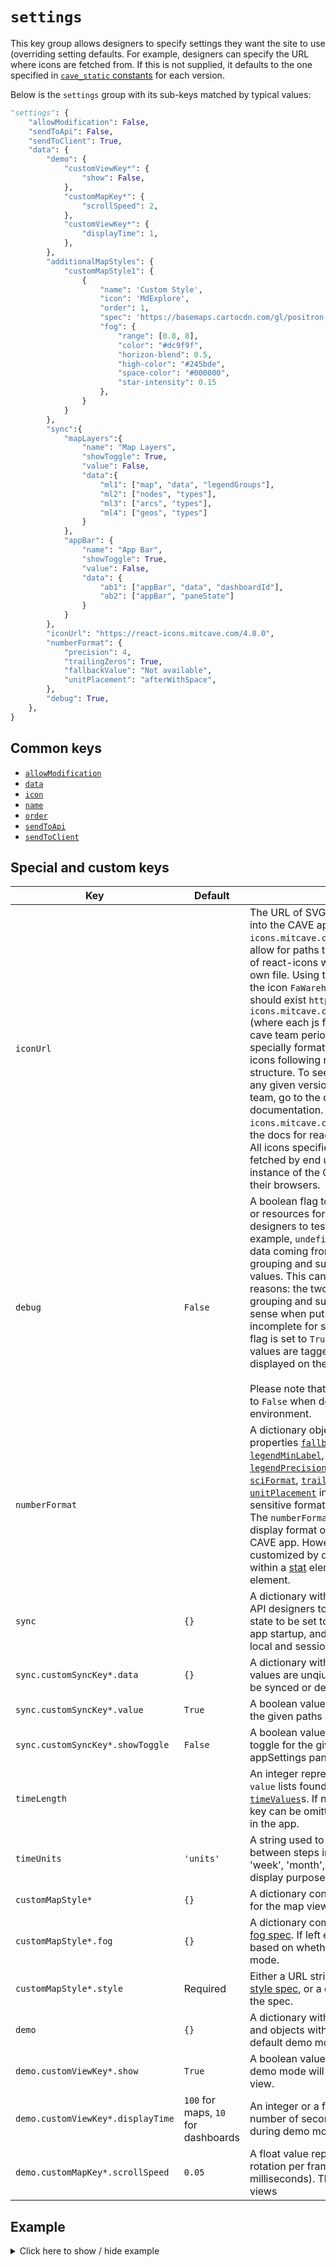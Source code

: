 # `settings`
This key group allows designers to specify settings they want the site to use (overriding setting defaults. For example, designers can specify the URL where icons are fetched from. If this is not supplied, it defaults to the one specified in [`cave_static` constants](https://github.com/MIT-CAVE/cave_static/blob/main/src/utils/constants.js) for each version.

Below is the `settings` group with its sub-keys matched by typical values:
```py
"settings": {
    "allowModification": False,
    "sendToApi": False,
    "sendToClient": True,
    "data": {
        "demo": {
            "customViewKey*": {
                "show": False,
            },
            "customMapKey*": {
                "scrollSpeed": 2,
            },
            "customViewKey*": {
                "displayTime": 1,
            },
        },
        "additionalMapStyles": {
            "customMapStyle1": {
                {
                    "name": 'Custom Style',
                    "icon": 'MdExplore',
                    "order": 1,
                    "spec": 'https://basemaps.cartocdn.com/gl/positron-gl-style/style.json',
                    "fog": {
                        "range": [0.8, 8],
                        "color": "#dc9f9f",
                        "horizon-blend": 0.5,
                        "high-color": "#245bde",
                        "space-color": "#000000",
                        "star-intensity": 0.15
                    },
                }
            }
        },
        "sync":{
            "mapLayers":{
                "name": "Map Layers",
                "showToggle": True,
                "value": False,
                "data":{
                    "ml1": ["map", "data", "legendGroups"],
                    "ml2": ["nodes", "types"],
                    "ml3": ["arcs", "types"],
                    "ml4": ["geos", "types"]
                }
            },
            "appBar": {
                "name": "App Bar",
                "showToggle": True,
                "value": False,
                "data": {
                    "ab1": ["appBar", "data", "dashboardId"],
                    "ab2": ["appBar", "paneState"]
                }
            }
        },
        "iconUrl": "https://react-icons.mitcave.com/4.8.0",
        "numberFormat": {
            "precision": 4,
            "trailingZeros": True,
            "fallbackValue": "Not available",
            "unitPlacement": "afterWithSpace",
        },
        "debug": True,
    },
}
```

## Common keys
- [`allowModification`](../common_keys/common_keys.md#allowModification)
- [`data`](../common_keys/common_keys.md#data)
- [`icon`](../common_keys//common_keys.md#icon)
- [`name`](../common_keys/common_keys.md#name)
- [`order`](../common_keys//common_keys.md#order)
- [`sendToApi`](../common_keys/common_keys.md#sendToApi)
- [`sendToClient`](../common_keys/common_keys.md#sendToClient)

## Special and custom keys
Key | Default | Description
--- | ------- | -----------
<a name="iconUrl">`iconUrl`</a> | | The URL of SVG icon sources to be fetched into the CAVE app. EG: `https://react-icons.mitcave.com/4.8.0`. This URL should allow for paths that follow the folder pattern of react-icons with each icon getting its own file. Using the example url, and calling the icon `FaWarehouse` the following path should exist `https://react-icons.mitcave.com/4.8.0/fa/FaWarehouse.js` (where each js file is an svg object). The cave team periodically releases this specially formatted version of the react-icons following react-icons's versioning structure. To see the icons supported for any given version released by the CAVE team, go to the coresponding react-icons documentation. For `https://react-icons.mitcave.com/4.8.0` You would go to the docs for react icons `4.8.0`. Please note: All icons specified in the CAVE API are fetched by end users from this URL when an instance of the CAVE app starts running in their browsers.
<a name="debug">`debug`</a> | `False` | A boolean flag to include additional features or resources for CAVE App developers and designers to test a CAVE application. For example, `undefined` values can occur when data coming from two categories used for grouping and subgrouping have missing values. This can happen for one of two reasons: the two categories used for grouping and subgrouping don't make sense when put together, or the API data is incomplete for some data points. If the `debug` flag is set to `True`, inconsistent or missing values are tagged as `undefined` and displayed on the dashboard charts.<br><br>Please note that the `debug` flag must be set to `False` when deploying to a production environment.
<a name="number-format">`numberFormat`</a> | | A dictionary object that contains the properties [`fallbackValue`](../common_keys/common_keys.md#fallback-value), [`legendMaxLabel`](../common_keys/common_keys.md#legend-max-label), [`legendMinLabel`](../common_keys/common_keys.md#legend-min-label), [`legendSciFormat`](../common_keys/common_keys.md#legend-sci-format), [`legendPrecision`](../common_keys/common_keys.md#legend-precision), [`locale`](../common_keys/common_keys.md#locale), [`precision`](../common_keys/common_keys.md#precision), [`sciFormat`](../common_keys/common_keys.md#sci-format), [`trailingZeros`](../common_keys/common_keys.md#trailing-zeros), [`unit`](../common_keys/common_keys.md#unit), and [`unitPlacement`](../common_keys/common_keys.md#unit-placement) in order to enable language-sensitive formatting for numerical values. The `numberFormat` specification affects the display format of all numeric data in the CAVE app. However, these attributes can be customized by defining them within a [prop](props.md), within a [stat](../all_keys/stats.md) element or within a [KPI](../all_keys/kpis.md) element.
<a name="sync">`sync`</a> | `{}` | A dictionary with key value pairs that allow API designers to specify paths within API state to be set to use local state on CAVE app startup, and to be toggled between local and session synchronized by users.
`sync.customSyncKey*.data` | `{}` | A dictionary with key value pairs, where values are unqiue paths in the API that can be synced or desynced.
`sync.customSyncKey*.value` | `True` | A boolean value that determines whether the given paths are synced on app startup
`sync.customSyncKey*.showToggle` | `False` | A boolean value that determines whether a toggle for the given paths is shown in the appSettings pane.
<a name="timeLength">`timeLength`</a> | | An integer representing the length of all `value` lists found in any supplied [`timeValues`](../common_keys/time_value.md)s. If no `timeValues` are used, this key can be omitted to hide the time selector in the app.
<a name="timeUnits">`timeUnits`</a> | `'units'` | A string used to describe each unit of time between steps in [`timeValues`](../common_keys/time_value.md)s (e.g. 'day', 'week', 'month', etc.). This is only used for display purposes.
`customMapStyle*` | `{}` | A dictionary containing custom style options for the map views.
`customMapStyle*.fog` | `{}` | A dictionary complying with the [Mapbox-GL fog spec](https://docs.mapbox.com/mapbox-gl-js/style-spec/fog/). If left empty default fog is used based on whether the user is in light or dark mode.
`customMapStyle*.style` | Required | Either a URL string pointing to a [Mapbox-GL style spec](https://docs.mapbox.com/mapbox-gl-js/style-spec/), or a dictionary complying with the spec.
<a name="demo">`demo`</a> | `{}` | A dictionary with appBar views as keys, and and objects with values that modify the default demo mode.
`demo.customViewKey*.show` | `True` | A boolean value that determines whether demo mode will automatically display this view.
`demo.customViewKey*.displayTime` | `100` for maps, `10` for dashboards | An integer or a float value representing the number of seconds to display the view during demo mode.
`demo.customMapKey*.scrollSpeed` | `0.05` | A float value representing degrees of rotation per frame (degrees per 13 milliseconds). This key only applies to map views

## Example

<details>
  <summary>Click here to show / hide example</summary>

```py
"settings": {
    "allowModification": False,
    "sendToApi": False,
    "sendToClient": True,
    "data": {
        "demo": {
            "map2": {
                "show": False,
            },
            "map1": {
                "scrollSpeed": 2,
            },
            "dash1": {
                "displayTime": 1,
            },
        },
        "sync":{
            "mapLayers":{
                "name": "Map Layers",
                "showToggle": True,
                "value": False,
                "data":{
                    "ml1": ["map", "data", "legendGroups"],
                    "ml2": ["nodes", "types"],
                    "ml3": ["arcs", "types"],
                    "ml4": ["geos", "types"],
                }
            },
            "appBar": {
                "name": "App Bar",
                "showToggle": True,
                "value": False,
                "data": {
                    "ab1": ["appBar", "data", "dashboardId"],
                    "ab2": ["appBar", "paneState"],
                }
            },
        },
        "iconUrl": "https://react-icons.mitcave.com/4.8.0",
        "numberFormat": {
            "precision": 4,
            "trailingZeros": False,
            "fallbackValue": "N/A",
            "unitPlacement": "afterWithSpace",
        },
        "debug": True,
    },
},
```
</details>
